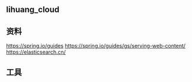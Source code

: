 ## lihuang_cloud

## 资料
https://spring.io/guides
https://spring.io/guides/gs/serving-web-content/
https://elasticsearch.cn/

## 工具
